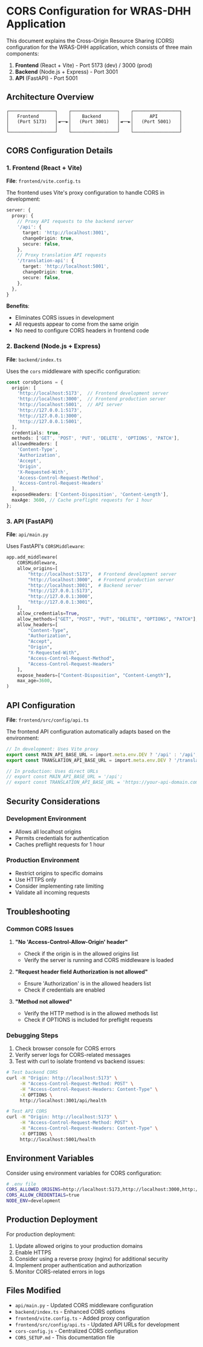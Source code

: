 # CORS Configuration for WRAS-DHH Application

This document explains the Cross-Origin Resource Sharing (CORS) configuration for the WRAS-DHH application, which consists of three main components:

1. **Frontend** (React + Vite) - Port 5173 (dev) / 3000 (prod)
2. **Backend** (Node.js + Express) - Port 3001
3. **API** (FastAPI) - Port 5001

## Architecture Overview

```
┌─────────────────┐    ┌─────────────────┐    ┌─────────────────┐
│   Frontend      │    │    Backend      │    │      API        │
│   (Port 5173)   │◄──►│   (Port 3001)   │◄──►│   (Port 5001)   │
│                 │    │                 │    │                 │
└─────────────────┘    └─────────────────┘    └─────────────────┘
```

## CORS Configuration Details

### 1. Frontend (React + Vite)

**File**: `frontend/vite.config.ts`

The frontend uses Vite's proxy configuration to handle CORS in development:

```typescript
server: {
  proxy: {
    // Proxy API requests to the backend server
    '/api': {
      target: 'http://localhost:3001',
      changeOrigin: true,
      secure: false,
    },
    // Proxy translation API requests
    '/translation-api': {
      target: 'http://localhost:5001',
      changeOrigin: true,
      secure: false,
    },
  },
}
```

**Benefits**:
- Eliminates CORS issues in development
- All requests appear to come from the same origin
- No need to configure CORS headers in frontend code

### 2. Backend (Node.js + Express)

**File**: `backend/index.ts`

Uses the `cors` middleware with specific configuration:

```typescript
const corsOptions = {
  origin: [
    'http://localhost:5173',  // Frontend development server
    'http://localhost:3000',  // Frontend production server
    'http://localhost:5001',  // API server
    'http://127.0.0.1:5173',
    'http://127.0.0.1:3000',
    'http://127.0.0.1:5001',
  ],
  credentials: true,
  methods: ['GET', 'POST', 'PUT', 'DELETE', 'OPTIONS', 'PATCH'],
  allowedHeaders: [
    'Content-Type',
    'Authorization',
    'Accept',
    'Origin',
    'X-Requested-With',
    'Access-Control-Request-Method',
    'Access-Control-Request-Headers'
  ],
  exposedHeaders: ['Content-Disposition', 'Content-Length'],
  maxAge: 3600, // Cache preflight requests for 1 hour
};
```

### 3. API (FastAPI)

**File**: `api/main.py`

Uses FastAPI's `CORSMiddleware`:

```python
app.add_middleware(
    CORSMiddleware,
    allow_origins=[
        "http://localhost:5173",  # Frontend development server
        "http://localhost:3000",  # Frontend production server
        "http://localhost:3001",  # Backend server
        "http://127.0.0.1:5173",
        "http://127.0.0.1:3000",
        "http://127.0.0.1:3001",
    ],
    allow_credentials=True,
    allow_methods=["GET", "POST", "PUT", "DELETE", "OPTIONS", "PATCH"],
    allow_headers=[
        "Content-Type", 
        "Authorization", 
        "Accept", 
        "Origin", 
        "X-Requested-With",
        "Access-Control-Request-Method",
        "Access-Control-Request-Headers"
    ],
    expose_headers=["Content-Disposition", "Content-Length"],
    max_age=3600,
)
```

## API Configuration

**File**: `frontend/src/config/api.ts`

The frontend API configuration automatically adapts based on the environment:

```typescript
// In development: Uses Vite proxy
export const MAIN_API_BASE_URL = import.meta.env.DEV ? '/api' : '/api';
export const TRANSLATION_API_BASE_URL = import.meta.env.DEV ? '/translation-api' : 'http://localhost:5001';

// In production: Uses direct URLs
// export const MAIN_API_BASE_URL = '/api';
// export const TRANSLATION_API_BASE_URL = 'https://your-api-domain.com';
```

## Security Considerations

### Development Environment
- Allows all localhost origins
- Permits credentials for authentication
- Caches preflight requests for 1 hour

### Production Environment
- Restrict origins to specific domains
- Use HTTPS only
- Consider implementing rate limiting
- Validate all incoming requests

## Troubleshooting

### Common CORS Issues

1. **"No 'Access-Control-Allow-Origin' header"**
   - Check if the origin is in the allowed origins list
   - Verify the server is running and CORS middleware is loaded

2. **"Request header field Authorization is not allowed"**
   - Ensure 'Authorization' is in the allowed headers list
   - Check if credentials are enabled

3. **"Method not allowed"**
   - Verify the HTTP method is in the allowed methods list
   - Check if OPTIONS is included for preflight requests

### Debugging Steps

1. Check browser console for CORS errors
2. Verify server logs for CORS-related messages
3. Test with curl to isolate frontend vs backend issues:

```bash
# Test backend CORS
curl -H "Origin: http://localhost:5173" \
     -H "Access-Control-Request-Method: POST" \
     -H "Access-Control-Request-Headers: Content-Type" \
     -X OPTIONS \
     http://localhost:3001/api/health

# Test API CORS
curl -H "Origin: http://localhost:5173" \
     -H "Access-Control-Request-Method: POST" \
     -H "Access-Control-Request-Headers: Content-Type" \
     -X OPTIONS \
     http://localhost:5001/health
```

## Environment Variables

Consider using environment variables for CORS configuration:

```bash
# .env file
CORS_ALLOWED_ORIGINS=http://localhost:5173,http://localhost:3000,http://localhost:3001
CORS_ALLOW_CREDENTIALS=true
NODE_ENV=development
```

## Production Deployment

For production deployment:

1. Update allowed origins to your production domains
2. Enable HTTPS
3. Consider using a reverse proxy (nginx) for additional security
4. Implement proper authentication and authorization
5. Monitor CORS-related errors in logs

## Files Modified

- `api/main.py` - Updated CORS middleware configuration
- `backend/index.ts` - Enhanced CORS options
- `frontend/vite.config.ts` - Added proxy configuration
- `frontend/src/config/api.ts` - Updated API URLs for development
- `cors-config.js` - Centralized CORS configuration
- `CORS_SETUP.md` - This documentation file 